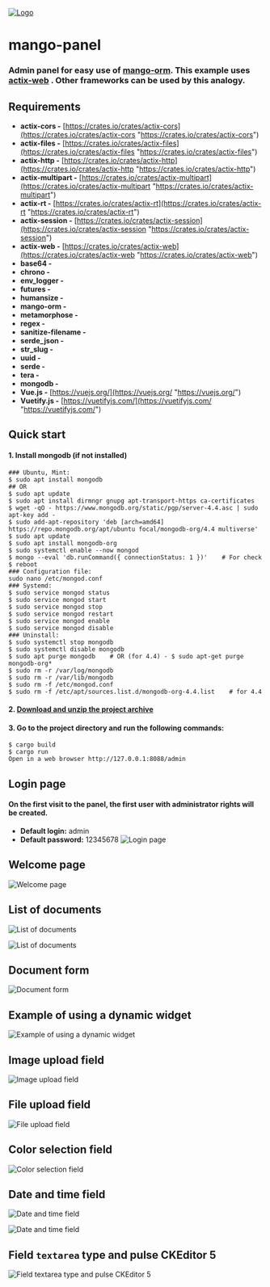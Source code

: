 [![Logo](https://github.com/kebasyaty/mango-panel/raw/main/images/logo.svg "Logo")](https://github.com/kebasyaty/mango-panel "Logo")

# mango-panel

### Admin panel for easy use of [mango-orm](https://github.com/kebasyaty/mango-orm "mango-orm").  This example uses [actix-web](https://github.com/actix/actix-web "actix-web") . Other frameworks can be used by this analogy.

## Requirements
- **actix-cors -** [https://crates.io/crates/actix-cors](https://crates.io/crates/actix-cors "https://crates.io/crates/actix-cors")
- **actix-files -** [https://crates.io/crates/actix-files](https://crates.io/crates/actix-files "https://crates.io/crates/actix-files")
- **actix-http -** [https://crates.io/crates/actix-http](https://crates.io/crates/actix-http "https://crates.io/crates/actix-http")
- **actix-multipart -** [https://crates.io/crates/actix-multipart](https://crates.io/crates/actix-multipart "https://crates.io/crates/actix-multipart")
- **actix-rt -** [https://crates.io/crates/actix-rt](https://crates.io/crates/actix-rt "https://crates.io/crates/actix-rt")
- **actix-session -** [https://crates.io/crates/actix-session](https://crates.io/crates/actix-session "https://crates.io/crates/actix-session")
- **actix-web -** [https://crates.io/crates/actix-web](https://crates.io/crates/actix-web "https://crates.io/crates/actix-web")
- **base64 -**
- **chrono -**
- **env_logger -**
- **futures -**
- **humansize -**
- **mango-orm -**
- **metamorphose -**
- **regex -**
- **sanitize-filename -**
- **serde_json -**
- **str_slug -**
- **uuid -**
- **serde -**
- **tera -**
- **mongodb -**
- **Vue.js -** [https://vuejs.org/](https://vuejs.org/ "https://vuejs.org/")
- **Vuetify.js -** [https://vuetifyjs.com/](https://vuetifyjs.com/ "https://vuetifyjs.com/")

## Quick start
#### 1.  Install mongodb (if not installed)
    ### Ubuntu, Mint:
    $ sudo apt install mongodb
    ## OR
    $ sudo apt update
    $ sudo apt install dirmngr gnupg apt-transport-https ca-certificates
    $ wget -qO - https://www.mongodb.org/static/pgp/server-4.4.asc | sudo apt-key add -
    $ sudo add-apt-repository 'deb [arch=amd64] https://repo.mongodb.org/apt/ubuntu focal/mongodb-org/4.4 multiverse'
    $ sudo apt update
    $ sudo apt install mongodb-org
    $ sudo systemctl enable --now mongod
    $ mongo --eval 'db.runCommand({ connectionStatus: 1 })'    # For check
    $ reboot
    ### Configuration file:
    sudo nano /etc/mongod.conf
    ### Systemd:
    $ sudo service mongod status
    $ sudo service mongod start
    $ sudo service mongod stop
    $ sudo service mongod restart
    $ sudo service mongod enable
    $ sudo service mongod disable
    ### Uninstall:
    $ sudo systemctl stop mongodb
    $ sudo systemctl disable mongodb
    $ sudo apt purge mongodb    # OR (for 4.4) - $ sudo apt-get purge mongodb-org*
    $ sudo rm -r /var/log/mongodb
    $ sudo rm -r /var/lib/mongodb
    $ sudo rm -f /etc/mongod.conf
    $ sudo rm -f /etc/apt/sources.list.d/mongodb-org-4.4.list    # for 4.4

#### 2. [Download and unzip the project archive](https://github.com/kebasyaty/mango-panel/archive/refs/heads/main.zip "Download and unzip the project archive")
#### 3. Go to the project directory and run the following commands:
    $ cargo build
    $ cargo run
    Open in a web browser http://127.0.0.1:8088/admin

##  Login page
#### On the first visit to the panel, the first user with administrator rights will be created.
- **Default login:** admin
- **Default password:** 12345678
![Login page](https://github.com/kebasyaty/mango-panel/raw/main/images/1.png "Login page")

## Welcome page
![Welcome page](https://github.com/kebasyaty/mango-panel/raw/main/images/2.png "Welcome page")

## List of documents
![List of documents](https://github.com/kebasyaty/mango-panel/raw/main/images/3.png "List of documents")

![List of documents](https://github.com/kebasyaty/mango-panel/raw/main/images/5.png "List of documents")

## Document form
![ Document form](https://github.com/kebasyaty/mango-panel/raw/main/images/4.png " Document form")

## Example of using a dynamic widget
![Example of using a dynamic widget](https://github.com/kebasyaty/mango-panel/raw/main/images/6.png "Example of using a dynamic widget")

## Image upload field
![Image upload field](https://github.com/kebasyaty/mango-panel/raw/main/images/7.png "Image upload field")

## File upload field
![File upload field](https://github.com/kebasyaty/mango-panel/raw/main/images/12.png "File upload field")

## Color selection field
![Color selection field](https://github.com/kebasyaty/mango-panel/raw/main/images/8.png "Color selection field")

## Date and time field
![Date and time field](https://github.com/kebasyaty/mango-panel/raw/main/images/9.png "Date and time field")

![Date and time field](https://github.com/kebasyaty/mango-panel/raw/main/images/10.png "Date and time field")

## Field `textarea` type and pulse CKEditor 5
![Field `textarea` type and pulse CKEditor 5](https://github.com/kebasyaty/mango-panel/raw/main/images/11.png "Field `textarea` type and pulse CKEditor 5")
